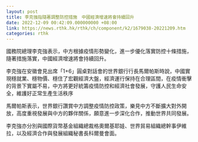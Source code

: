 ```yaml
---
layout: post
title: 李克強指隨著調整防控措施　中國經濟增速將會持續回升
date: 2022-12-09 00:42:09.000000000 +08:00
link: https://news.rthk.hk/rthk/ch/component/k2/1679038-20221209.htm
categories: rthk
---
```


國務院總理李克強表示，中方根據疫情形勢變化，進一步優化落實防控十條措施，隨著措施落實，中國經濟增速將會持續回升。 

李克強在安徽會見出席「1+6」圓桌對話會的世界銀行行長馬爾帕斯時說，中國實現穩就業、穩物價、穩住了宏觀經濟大盤，經濟運行保持在合理區間，在疫情衝擊的背景下實屬不易，中方將更好統籌疫情防控和經濟社會發展，守護人民生命安全，維護好正常生產生活秩序

馬爾帕斯表示，世界銀行讚賞中方調整疫情防控政策，樂見中方不斷擴大對外開放，高度重視發展與中方的夥伴關係，願意進一步深化合作，推動世界共同發展。 

李克強亦分別與國際貨幣基金組織總裁格奧爾基耶娃、世界貿易組織總幹事伊維拉，以及經濟合作與發展組織秘書長科爾曼會面。
